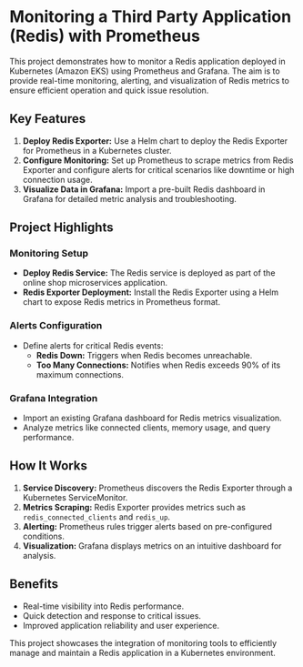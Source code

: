 # Monitoring a Third Party Application (Redis) with Prometheus

This project demonstrates how to monitor a Redis application deployed in Kubernetes (Amazon EKS) using Prometheus and Grafana. The aim is to provide real-time monitoring, alerting, and visualization of Redis metrics to ensure efficient operation and quick issue resolution.

## Key Features

1. **Deploy Redis Exporter:** Use a Helm chart to deploy the Redis Exporter for Prometheus in a Kubernetes cluster.
2. **Configure Monitoring:** Set up Prometheus to scrape metrics from Redis Exporter and configure alerts for critical scenarios like downtime or high connection usage.
3. **Visualize Data in Grafana:** Import a pre-built Redis dashboard in Grafana for detailed metric analysis and troubleshooting.

## Project Highlights

### Monitoring Setup
- **Deploy Redis Service:** The Redis service is deployed as part of the online shop microservices application.
- **Redis Exporter Deployment:** Install the Redis Exporter using a Helm chart to expose Redis metrics in Prometheus format.

### Alerts Configuration
- Define alerts for critical Redis events:
  - **Redis Down:** Triggers when Redis becomes unreachable.
  - **Too Many Connections:** Notifies when Redis exceeds 90% of its maximum connections.

### Grafana Integration
- Import an existing Grafana dashboard for Redis metrics visualization.
- Analyze metrics like connected clients, memory usage, and query performance.

## How It Works
1. **Service Discovery:** Prometheus discovers the Redis Exporter through a Kubernetes ServiceMonitor.
2. **Metrics Scraping:** Redis Exporter provides metrics such as `redis_connected_clients` and `redis_up`.
3. **Alerting:** Prometheus rules trigger alerts based on pre-configured conditions.
4. **Visualization:** Grafana displays metrics on an intuitive dashboard for analysis.

## Benefits
- Real-time visibility into Redis performance.
- Quick detection and response to critical issues.
- Improved application reliability and user experience.

This project showcases the integration of monitoring tools to efficiently manage and maintain a Redis application in a Kubernetes environment.

